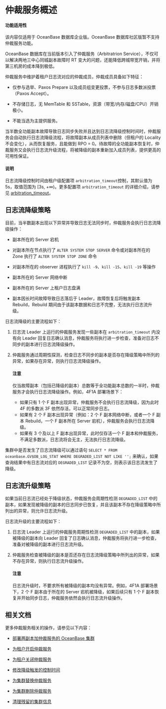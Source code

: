 # 仲裁服务概述

<main id="notice" >
<h4>功能适用性</h4>
<p>该内容仅适用于 OceanBase 数据库企业版。OceanBase 数据库社区版暂不支持仲裁服务功能。</p>
</main>

OceanBase 数据库在当前版本引入了仲裁服务（Arbitratrion Service），不仅可以解决两地三中心同城副本故障时 RT 变大的问题，还能降低跨城带宽开销，并将第三机房的成本降到极低。

仲裁服务中维护着租户日志流对应的仲裁成员，仲裁成员具备如下特征：

* 仅参与选举、Paxos Prepare 以及成员组变更投票，不参与日志多数派投票（Paxos Accept）。

* 不存储日志，无 MemTable 和 SSTable，资源（带宽/内存/磁盘/CPU）开销极小。

* 不能当选为主提供服务。

当半数全功能副本故障导致日志同步失败并且达到日志流降级控制时间时，仲裁服务会自动执行日志流降级流程，将故障副本从成员列表中删除（但租户的 Locality 不会变化），从而恢复服务，且能做到 RPO = 0。待故障的全功能副本恢复时，仲裁服务又会执行日志流升级流程，将被降级的副本重新加入成员列表，提供更高的可用性保证。

<main id="notice" type='explain'>
<h4>说明</h4>
<p>日志流降级控制时间由租户级配置项 <code>arbitration_timeout</code>控制，其默认值为 5s，取值范围为 [3s, +∞)。更多配置项 <code>arbitration_timeout</code> 的详细介绍，请参见 <a href="../../../700.reference/500.system-reference/100.system-configuration-items/400.tenant-level-configuration-items/5600.arbitration_timeout.md">arbitration_timeout</a>。</p>
</main>

## 日志流降级策略

目前，当半数副本出现以下异常并导致日志无法同步时，仲裁服务会执行日志流降级操作：

* 副本所在的 Server 宕机

* 对副本所在节点执行了 `ALTER SYSTEM STOP SERVER` 命令或对副本所在的 Zone 执行了 `ALTER SYSTEM STOP ZONE` 命令

* 对副本所在的 observer 进程执行了 `kill -9`、`kill -15`、`kill -19` 等操作

* 副本所在的 Server 网络中断

* 副本所在的 Server 上租户日志盘满

* 副本因长时间故障导致日志落后于 Leader，故障恢复后将触发副本 Rebuild，Rebuild 期间由于该副本数据和日志不完整，无法执行日志流升级。

日志流降级的主要流程如下：

1. 日志流 Leader 上运行的仲裁服务发现一些副本在 `arbitration_timeout` 内没有向 Leader 回复日志确认消息，仲裁服务将执行进一步检查，准备对日志不同步的副本进行日志流降级操作。

2. 仲裁服务通过周期性探测，检查日志不同步的副本是否存在降级策略中所列的异常，如果存在异常，则执行日志流降级操作。

   <main id="notice" type='notice'>
   <h4>注意</h4>
   <p>仅当故障副本（包括已降级的副本）总数等于全功能副本总数的一半时，仲裁服务才会执行日志流降级操作。例如，4F1A 部署场景下：</p>
   <ul>
   <li>如果只有 1 个 F 副本出现异常，仲裁服务不会执行日志流降级，因为此时 4F 的多数派 3F 依然存活，可以正常同步日志。</li>
   <li>如果有 2 个 F 副本出现异常（例如：2 个 F 副本网络中断，或者一个 F 副本 Rebuild，一个 F 副本所在 Server 宕机），仲裁服务会执行日志流降级。</li>
   <li>如果有 3 个及以上 F 副本出现异常，此时仅存活一个 F 副本和仲裁服务，不满足多数派，日志流将会无主，无法执行日志流降级。</li>
   </ul>
   </main>

集群中是否发生了日志流降级可以通过语句 `SELECT * FROM oceanbase.GV$OB_LOG_STAT WHERE DEGRADED_LIST NOT LIKE '';` 来确认，如果查询结果中有日志流对应的 `DEGRADED_LIST` 记录不为空，则表示该日志流发生了降级。

## 日志流升级策略

如果当前日志流已经处于降级状态，仲裁服务会周期性检测 `DEGRADED_LIST` 中的副本，如果发现被降级的副本的日志同步已恢复，并且该副本不存在降级策略中所列出的异常，则允许日志流升级。

日志流升级的主要流程如下：

1. 日志流 Leader 上运行的仲裁服务周期性检测 `DEGRADED_LIST` 中的副本，如果被降级的副本向 Leader 回复了日志确认消息，仲裁服务将执行进一步检查，准备对被降级的副本进行日志流升级。

2. 仲裁服务检查被降级的副本是否还存在日志流降级策略中所列出的异常，如果不存在异常，则执行日志流升级操作。

   <main id="notice" type='notice'>
   <h4>注意</h4>
   <p>日志流升级时，不要求所有被降级的副本均没有异常。例如，4F1A 部署场景下，2 个 F 副本由于所在的 Server 宕机被降级，如果后续只有 1 个 F 副本恢复并开始同步日志，仲裁服务依然会执行日志流升级操作。</p>
   </main>

## 相关文档

更多仲裁服务相关的操作，请参见以下内容：

* [部署两副本加仲裁服务的 OceanBase 集群](../../../400.deploy/300.deploy-oceanbase-enterprise-edition/400.deploy-through-the-command-line/200.deploy-the-oceanbase-cluster-command-line/200.deploy-the-quorum-high-availability-service-new.md)

* [为租户开启仲裁服务](../400.arbitration-high-availability/200.enable-the-arbitration-service.md)

* [为租户关闭仲裁服务](../400.arbitration-high-availability/300.disable-the-arbitration-service.md)

* [修改降级触发的控制时间](../400.arbitration-high-availability/400.modify-the-degradation-timeout.md)

* [为集群替换仲裁服务](../400.arbitration-high-availability/500.replace-the-arbitration-service.md)

* [为集群删除仲裁服务](../400.arbitration-high-availability/600.remove-the-arbitration-service.md)

* [清理残留的集群信息](../400.arbitration-high-availability/700.clear-the-residual-information.md)
